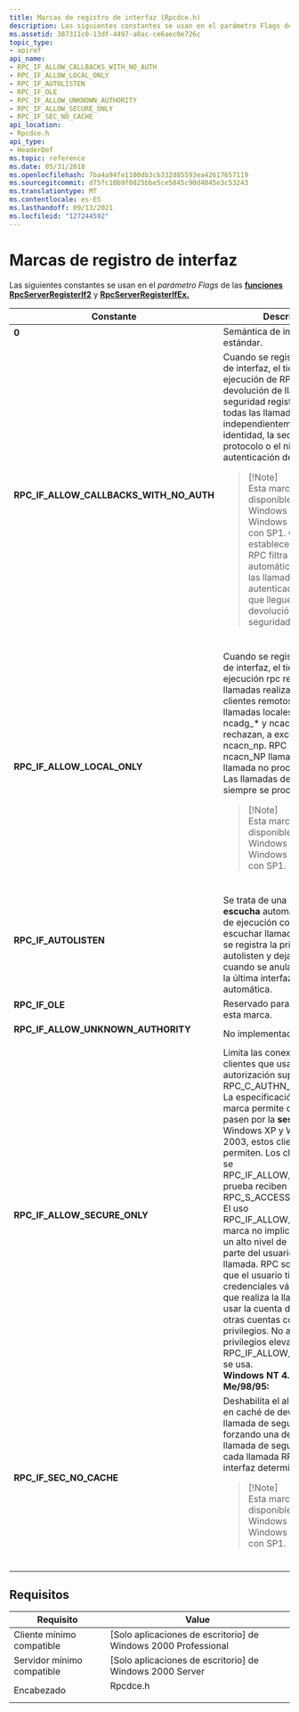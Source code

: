 ```yaml
---
title: Marcas de registro de interfaz (Rpcdce.h)
description: Las siguientes constantes se usan en el parámetro Flags de las funciones RpcServerRegisterIf2 y RpcServerRegisterIfEx.
ms.assetid: 387311c0-13df-4497-a0ac-ce6aec0e726c
topic_type:
- apiref
api_name:
- RPC_IF_ALLOW_CALLBACKS_WITH_NO_AUTH
- RPC_IF_ALLOW_LOCAL_ONLY
- RPC_IF_AUTOLISTEN
- RPC_IF_OLE
- RPC_IF_ALLOW_UNKNOWN_AUTHORITY
- RPC_IF_ALLOW_SECURE_ONLY
- RPC_IF_SEC_NO_CACHE
api_location:
- Rpcdce.h
api_type:
- HeaderDef
ms.topic: reference
ms.date: 05/31/2018
ms.openlocfilehash: 7ba4a94fe1100db3cb332d85593ea42617657119
ms.sourcegitcommit: d75fc10b9f0825bbe5ce5045c90d4045e3c53243
ms.translationtype: MT
ms.contentlocale: es-ES
ms.lasthandoff: 09/13/2021
ms.locfileid: "127244592"
---
```

# <a name="interface-registration-flags"></a>Marcas de registro de interfaz

Las siguientes constantes se usan en el *parámetro Flags* de las [**funciones RpcServerRegisterIf2**](/windows/desktop/api/Rpcdce/nf-rpcdce-rpcserverregisterif2) y [**RpcServerRegisterIfEx.**](/windows/desktop/api/Rpcdce/nf-rpcdce-rpcserverregisterifex)




| Constante | Descripción | 
|----------|-------------|
| <span id="0"></span><dl><dt><strong>0</strong></dt></dl> | Semántica de interfaz estándar.<br /> | 
| <span id="RPC_IF_ALLOW_CALLBACKS_WITH_NO_AUTH"></span><span id="rpc_if_allow_callbacks_with_no_auth"></span><dl><dt><strong>RPC_IF_ALLOW_CALLBACKS_WITH_NO_AUTH</strong></dt></dl> | Cuando se registra esta marca de interfaz, el tiempo de ejecución de RPC invoca la devolución de llamada de seguridad registrada para todas las llamadas, independientemente de la identidad, la secuencia de protocolo o el nivel de autenticación del cliente.<br /><blockquote>[!Note]<br />Esta marca está disponible a partir de Windows XP con SP2 y Windows Server 2003 con SP1. Cuando no se establece esta marca, RPC filtra automáticamente todas las llamadas no autenticadas antes de que lleguen a la devolución de llamada de seguridad.</blockquote><br /> | 
| <span id="RPC_IF_ALLOW_LOCAL_ONLY"></span><span id="rpc_if_allow_local_only"></span><dl><dt><strong>RPC_IF_ALLOW_LOCAL_ONLY</strong></dt></dl> | Cuando se registra esta marca de interfaz, el tiempo de ejecución rpc rechaza las llamadas realizadas por clientes remotos. Todas las llamadas locales que usan ncadg_* y ncacn_* también se rechazan, a excepción de ncacn_np. RPC permite ncacn_NP llamadas solo si la llamada no procede de SRV. Las llamadas desde ncalrpc siempre se procesan.<br /><blockquote>[!Note]<br />Esta marca está disponible a partir de Windows XP con SP2 y Windows Server 2003 con SP1.</blockquote><br /> | 
| <span id="RPC_IF_AUTOLISTEN"></span><span id="rpc_if_autolisten"></span><dl><dt><strong>RPC_IF_AUTOLISTEN</strong></dt></dl> | Se trata de una <strong>interfaz de escucha</strong> automática. El tiempo de ejecución comienza a escuchar llamadas en cuanto se registra la primera interfaz autolisten y deja de escuchar cuando se anula el registro de la última interfaz de lista automática.<br /> | 
| <span id="RPC_IF_OLE"></span><span id="rpc_if_ole"></span><dl><dt><strong>RPC_IF_OLE</strong></dt></dl> | Reservado para OLE. No use esta marca.<br /> | 
| <span id="RPC_IF_ALLOW_UNKNOWN_AUTHORITY"></span><span id="rpc_if_allow_unknown_authority"></span><dl><dt><strong>RPC_IF_ALLOW_UNKNOWN_AUTHORITY</strong></dt></dl> | No implementado actualmente.<br /> | 
| <span id="RPC_IF_ALLOW_SECURE_ONLY"></span><span id="rpc_if_allow_secure_only"></span><dl><dt><strong>RPC_IF_ALLOW_SECURE_ONLY</strong></dt></dl> | Limita las conexiones a los clientes que usan un nivel de autorización superior a RPC_C_AUTHN_LEVEL_NONE. La especificación de esta marca permite que los clientes pasen por la <strong>sesión NULL.</strong> En Windows XP y Windows Server 2003, estos clientes no se permiten. Los clientes que no se RPC_IF_ALLOW_SECURE_ONLY prueba reciben un RPC_S_ACCESS_DENIED error. El uso RPC_IF_ALLOW_SECURE_ONLY marca no implica ni garantiza un alto nivel de privilegios por parte del usuario que realiza la llamada. RPC solo comprueba que el usuario tiene credenciales válidas; El usuario que realiza la llamada puede usar la cuenta de invitado u otras cuentas con pocos privilegios. No asuma privilegios elevados cuando RPC_IF_ALLOW_SECURE_ONLY se usa.<br /><strong>Windows NT 4.0 y Windows Me/98/95:</strong><br /> | 
| <span id="RPC_IF_SEC_NO_CACHE"></span><span id="rpc_if_sec_no_cache"></span><dl><dt><strong>RPC_IF_SEC_NO_CACHE</strong></dt></dl> | Deshabilita el almacenamiento en caché de devolución de llamada de seguridad, forzando una devolución de llamada de seguridad para cada llamada RPC en una interfaz determinada.<br /><blockquote>[!Note]<br />Esta marca está disponible a partir de Windows XP con SP2 y Windows Server 2003 con SP1.</blockquote><br /> | 




## <a name="requirements"></a>Requisitos



| Requisito | Value |
|-------------------------------------|-------------------------------------------------------------------------------------|
| Cliente mínimo compatible<br/> | \[Solo aplicaciones de escritorio\] de Windows 2000 Professional<br/>                          |
| Servidor mínimo compatible<br/> | \[Solo aplicaciones de escritorio\] de Windows 2000 Server<br/>                                |
| Encabezado<br/>                   | <dl> <dt>Rpcdce.h</dt> </dl> |



 

 





